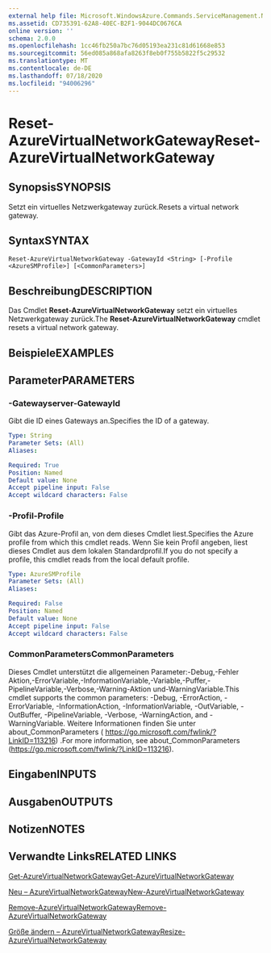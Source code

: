```yaml
---
external help file: Microsoft.WindowsAzure.Commands.ServiceManagement.Network.dll-Help.xml
ms.assetid: CD735391-62A8-40EC-B2F1-9044DC0676CA
online version: ''
schema: 2.0.0
ms.openlocfilehash: 1cc46fb250a7bc76d05193ea231c81d61668e853
ms.sourcegitcommit: 56ed085a868afa8263f8eb0f755b5822f5c29532
ms.translationtype: MT
ms.contentlocale: de-DE
ms.lasthandoff: 07/18/2020
ms.locfileid: "94006296"
---
```

# <span data-ttu-id="01945-101">Reset-AzureVirtualNetworkGateway</span><span class="sxs-lookup"><span data-stu-id="01945-101">Reset-AzureVirtualNetworkGateway</span></span>

## <span data-ttu-id="01945-102">Synopsis</span><span class="sxs-lookup"><span data-stu-id="01945-102">SYNOPSIS</span></span>
<span data-ttu-id="01945-103">Setzt ein virtuelles Netzwerkgateway zurück.</span><span class="sxs-lookup"><span data-stu-id="01945-103">Resets a virtual network gateway.</span></span>

## <span data-ttu-id="01945-104">Syntax</span><span class="sxs-lookup"><span data-stu-id="01945-104">SYNTAX</span></span>

```
Reset-AzureVirtualNetworkGateway -GatewayId <String> [-Profile <AzureSMProfile>] [<CommonParameters>]
```

## <span data-ttu-id="01945-105">Beschreibung</span><span class="sxs-lookup"><span data-stu-id="01945-105">DESCRIPTION</span></span>
<span data-ttu-id="01945-106">Das Cmdlet **Reset-AzureVirtualNetworkGateway** setzt ein virtuelles Netzwerkgateway zurück.</span><span class="sxs-lookup"><span data-stu-id="01945-106">The **Reset-AzureVirtualNetworkGateway** cmdlet resets a virtual network gateway.</span></span>

## <span data-ttu-id="01945-107">Beispiele</span><span class="sxs-lookup"><span data-stu-id="01945-107">EXAMPLES</span></span>

## <span data-ttu-id="01945-108">Parameter</span><span class="sxs-lookup"><span data-stu-id="01945-108">PARAMETERS</span></span>

### <span data-ttu-id="01945-109">-Gatewayserver</span><span class="sxs-lookup"><span data-stu-id="01945-109">-GatewayId</span></span>
<span data-ttu-id="01945-110">Gibt die ID eines Gateways an.</span><span class="sxs-lookup"><span data-stu-id="01945-110">Specifies the ID of a gateway.</span></span>

```yaml
Type: String
Parameter Sets: (All)
Aliases: 

Required: True
Position: Named
Default value: None
Accept pipeline input: False
Accept wildcard characters: False
```

### <span data-ttu-id="01945-111">-Profil</span><span class="sxs-lookup"><span data-stu-id="01945-111">-Profile</span></span>
<span data-ttu-id="01945-112">Gibt das Azure-Profil an, von dem dieses Cmdlet liest.</span><span class="sxs-lookup"><span data-stu-id="01945-112">Specifies the Azure profile from which this cmdlet reads.</span></span> <span data-ttu-id="01945-113">Wenn Sie kein Profil angeben, liest dieses Cmdlet aus dem lokalen Standardprofil.</span><span class="sxs-lookup"><span data-stu-id="01945-113">If you do not specify a profile, this cmdlet reads from the local default profile.</span></span>

```yaml
Type: AzureSMProfile
Parameter Sets: (All)
Aliases: 

Required: False
Position: Named
Default value: None
Accept pipeline input: False
Accept wildcard characters: False
```

### <span data-ttu-id="01945-114">CommonParameters</span><span class="sxs-lookup"><span data-stu-id="01945-114">CommonParameters</span></span>
<span data-ttu-id="01945-115">Dieses Cmdlet unterstützt die allgemeinen Parameter:-Debug,-Fehler Aktion,-ErrorVariable,-InformationVariable,-Variable,-Puffer,-PipelineVariable,-Verbose,-Warning-Aktion und-WarningVariable.</span><span class="sxs-lookup"><span data-stu-id="01945-115">This cmdlet supports the common parameters: -Debug, -ErrorAction, -ErrorVariable, -InformationAction, -InformationVariable, -OutVariable, -OutBuffer, -PipelineVariable, -Verbose, -WarningAction, and -WarningVariable.</span></span> <span data-ttu-id="01945-116">Weitere Informationen finden Sie unter about_CommonParameters ( https://go.microsoft.com/fwlink/?LinkID=113216) .</span><span class="sxs-lookup"><span data-stu-id="01945-116">For more information, see about_CommonParameters (https://go.microsoft.com/fwlink/?LinkID=113216).</span></span>

## <span data-ttu-id="01945-117">Eingaben</span><span class="sxs-lookup"><span data-stu-id="01945-117">INPUTS</span></span>

## <span data-ttu-id="01945-118">Ausgaben</span><span class="sxs-lookup"><span data-stu-id="01945-118">OUTPUTS</span></span>

## <span data-ttu-id="01945-119">Notizen</span><span class="sxs-lookup"><span data-stu-id="01945-119">NOTES</span></span>

## <span data-ttu-id="01945-120">Verwandte Links</span><span class="sxs-lookup"><span data-stu-id="01945-120">RELATED LINKS</span></span>

[<span data-ttu-id="01945-121">Get-AzureVirtualNetworkGateway</span><span class="sxs-lookup"><span data-stu-id="01945-121">Get-AzureVirtualNetworkGateway</span></span>](./Get-AzureVirtualNetworkGateway.md)

[<span data-ttu-id="01945-122">Neu – AzureVirtualNetworkGateway</span><span class="sxs-lookup"><span data-stu-id="01945-122">New-AzureVirtualNetworkGateway</span></span>](./New-AzureVirtualNetworkGateway.md)

[<span data-ttu-id="01945-123">Remove-AzureVirtualNetworkGateway</span><span class="sxs-lookup"><span data-stu-id="01945-123">Remove-AzureVirtualNetworkGateway</span></span>](./Remove-AzureVirtualNetworkGateway.md)

[<span data-ttu-id="01945-124">Größe ändern – AzureVirtualNetworkGateway</span><span class="sxs-lookup"><span data-stu-id="01945-124">Resize-AzureVirtualNetworkGateway</span></span>](./Resize-AzureVirtualNetworkGateway.md)


